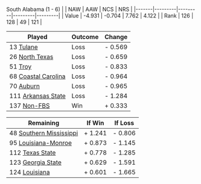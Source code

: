 South Alabama (1 - 6)
|       |   NAW   |   AAW   |   NCS   |   NRS   |
|-------|---------|---------|---------|---------|
| Value |  -4.931 |  -0.704 |   7.762 |   4.122 |
| Rank  |     126 |     128 |      49 |     121 |

| Played                    | Outcome    |  Change  |
|---------------------------|------------|----------|
|  13 [Tulane                ](Tulane.md)| Loss       | -  0.569 |
|  26 [North Texas           ](NorthTexas.md)| Loss       | -  0.659 |
|  51 [Troy                  ](Troy.md)| Loss       | -  0.833 |
|  68 [Coastal Carolina      ](CoastalCarolina.md)| Loss       | -  0.964 |
|  70 [Auburn                ](Auburn.md)| Loss       | -  0.965 |
| 111 [Arkansas State        ](ArkansasState.md)| Loss       | -  1.284 |
| 137 [Non-FBS               ](NonFBS.md)| Win        | +  0.333 |

| Remaining                 |  If Win  |  If Loss |
|---------------------------|----------|----------|
|  48 [Southern Mississippi  ](SouthernMississippi.md)| +  1.241 | -  0.806 |
|  95 [Louisiana-Monroe      ](LouisianaMonroe.md)| +  0.873 | -  1.145 |
| 112 [Texas State           ](TexasState.md)| +  0.778 | -  1.285 |
| 123 [Georgia State         ](GeorgiaState.md)| +  0.629 | -  1.591 |
| 124 [Louisiana             ](Louisiana.md)| +  0.601 | -  1.665 |

